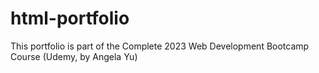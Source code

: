 # html-portfolio
This portfolio is part of the Complete 2023 Web Development Bootcamp Course (Udemy, by Angela Yu)
